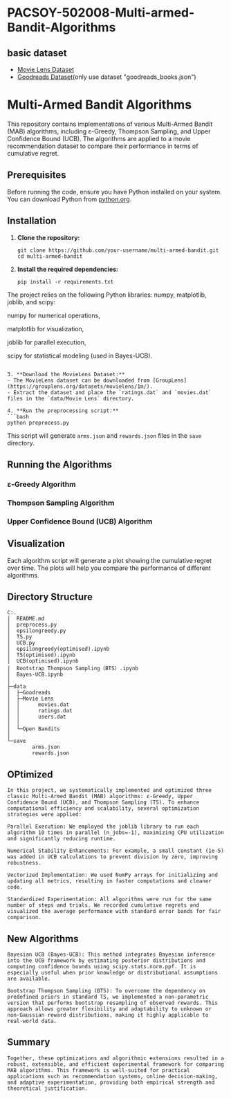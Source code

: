 # PACSOY-502008-Multi-armed-Bandit-Algorithms
## basic dataset
- [Movie Lens Dataset](https://grouplens.org/datasets/movielens/1m/)
- [Goodreads Dataset](https://sites.google.com/eng.ucsd.edu/ucsdbookgraph/home)(only use dataset "goodreads_books.json")

# Multi-Armed Bandit Algorithms

This repository contains implementations of various Multi-Armed Bandit (MAB) algorithms, including ε-Greedy, Thompson Sampling, and Upper Confidence Bound (UCB). The algorithms are applied to a movie recommendation dataset to compare their performance in terms of cumulative regret.

## Prerequisites

Before running the code, ensure you have Python installed on your system. You can download Python from [python.org](https://www.python.org/).

## Installation

1. **Clone the repository:**
   ```
   git clone https://github.com/your-username/multi-armed-bandit.git
   cd multi-armed-bandit
   ```

2. **Install the required dependencies:**
   ```
   pip install -r requirements.txt
   ```
The project relies on the following Python libraries: numpy, matplotlib, joblib, and scipy:

numpy for numerical operations,

matplotlib for visualization,

joblib for parallel execution,

scipy for statistical modeling (used in Bayes-UCB).
   
   ```

3. **Download the MovieLens Dataset:**
   - The MovieLens dataset can be downloaded from [GroupLens](https://grouplens.org/datasets/movielens/1m/).
   - Extract the dataset and place the `ratings.dat` and `movies.dat` files in the `data/Movie Lens` directory.

4. **Run the preprocessing script:**
   ```bash
   python preprocess.py
   ```
   This script will generate `arms.json` and `rewards.json` files in the `save` directory.

## Running the Algorithms

### ε-Greedy Algorithm


### Thompson Sampling Algorithm

### Upper Confidence Bound (UCB) Algorithm

## Visualization

Each algorithm script will generate a plot showing the cumulative regret over time. The plots will help you compare the performance of different algorithms.

## Directory Structure

```
C:.
│  README.md
│  preprocess.py
│  epsilongreedy.py
│  TS.py
│  UCB.py
│  epsilongreedy(optimised).ipynb
│  TS(optimised).ipynb
│  UCB(optimised).ipynb
│  Bootstrap Thompson Sampling（BTS）.ipynb
│  Bayes-UCB.ipynb
│  
├─data
│  ├─Goodreads
│  ├─Movie Lens
│  │      movies.dat
│  │      ratings.dat
│  │      users.dat
│  │
│  └─Open Bandits
│
└─save
        arms.json
        rewards.json
```


## OPtimized
```
In this project, we systematically implemented and optimized three classic Multi-Armed Bandit (MAB) algorithms: ε-Greedy, Upper Confidence Bound (UCB), and Thompson Sampling (TS). To enhance computational efficiency and scalability, several optimization strategies were applied:

Parallel Execution: We employed the joblib library to run each algorithm 10 times in parallel (n_jobs=-1), maximizing CPU utilization and significantly reducing runtime.

Numerical Stability Enhancements: For example, a small constant (1e-5) was added in UCB calculations to prevent division by zero, improving robustness.

Vectorized Implementation: We used NumPy arrays for initializing and updating all metrics, resulting in faster computations and cleaner code.

Standardized Experimentation: All algorithms were run for the same number of steps and trials. We recorded cumulative regrets and visualized the average performance with standard error bands for fair comparison.

```

## New Algorithms
```
Bayesian UCB (Bayes-UCB): This method integrates Bayesian inference into the UCB framework by estimating posterior distributions and computing confidence bounds using scipy.stats.norm.ppf. It is especially useful when prior knowledge or distributional assumptions are available.

Bootstrap Thompson Sampling (BTS): To overcome the dependency on predefined priors in standard TS, we implemented a non-parametric version that performs bootstrap resampling of observed rewards. This approach allows greater flexibility and adaptability to unknown or non-Gaussian reward distributions, making it highly applicable to real-world data.
```

## Summary

```
Together, these optimizations and algorithmic extensions resulted in a robust, extensible, and efficient experimental framework for comparing MAB algorithms. This framework is well-suited for practical applications such as recommendation systems, online decision-making, and adaptive experimentation, providing both empirical strength and theoretical justification.
```
